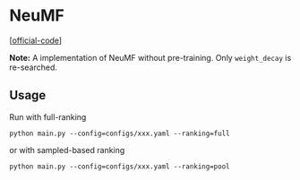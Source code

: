 

# NeuMF

[[official-code](https://github.com/hexiangnan/neural_collaborative_filtering)]

**Note:** A implementation of NeuMF without pre-training. Only `weight_decay` is re-searched.


## Usage

Run with full-ranking

    python main.py --config=configs/xxx.yaml --ranking=full

or with sampled-based ranking

    python main.py --config=configs/xxx.yaml --ranking=pool
